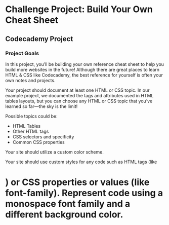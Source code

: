 # Challenge Project: Build Your Own Cheat Sheet

## Codecademy Project

### Project Goals

In this project, you’ll be building your own reference cheat sheet to help you build more websites in the future! Although there are great places to learn HTML & CSS like Codecademy, the best reference for yourself is often your own notes and projects.

Your project should document at least one HTML or CSS topic. In our example project, we documented the tags and attributes used in HTML tables layouts, but you can choose any HTML or CSS topic that you’ve learned so far—the sky is the limit!

Possible topics could be:

- HTML Tables
- Other HTML tags
- CSS selectors and specificity
- Common CSS properties


Your site should utilize a custom color scheme.

Your site should use custom styles for any code such as HTML tags (like <h1>) or CSS properties or values (like font-family). Represent code using a monospace font family and a different background color.